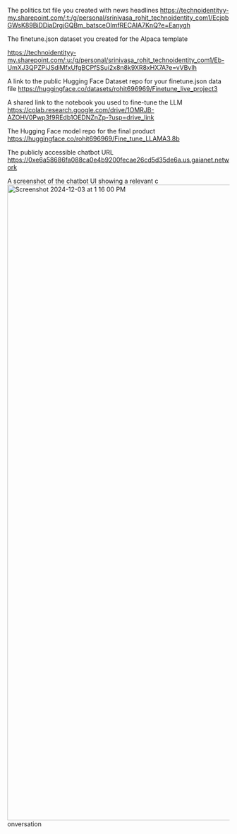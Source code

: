 The politics.txt file you created with news headlines
https://technoidentityy-my.sharepoint.com/:t:/g/personal/srinivasa_rohit_technoidentity_com1/EcjpbGWsK89BiDDiaDrgjGQBm_batsceOlmfRECAIA7KnQ?e=Eanygh

The finetune.json dataset you created for the Alpaca template

https://technoidentityy-my.sharepoint.com/:u:/g/personal/srinivasa_rohit_technoidentity_com1/Eb-UmXJ3QPZPiJSdiMfxUfgBCPfSSui2x8n8k9XR8xHX7A?e=vVBvIh

A link to the public Hugging Face Dataset repo for your finetune.json data file
https://huggingface.co/datasets/rohit696969/Finetune_live_project3




A shared link to the notebook you used to fine-tune the LLM
https://colab.research.google.com/drive/1OMRJB-AZOHV0Pwp3f9REdb1OEDNZnZp-?usp=drive_link

The Hugging Face model repo for the final product
https://huggingface.co/rohit696969/Fine_tune_LLAMA3.8b



The publicly accessible chatbot URL
https://0xe6a58686fa088ca0e4b9200fecae26cd5d35de6a.us.gaianet.network

A screenshot of the chatbot UI showing a relevant c<img width="1440" alt="Screenshot 2024-12-03 at 1 16 00 PM" src="https://github.com/user-attachments/assets/0eaa8472-bcb8-4841-b6cf-45b2d17f1cc6">
onversation

